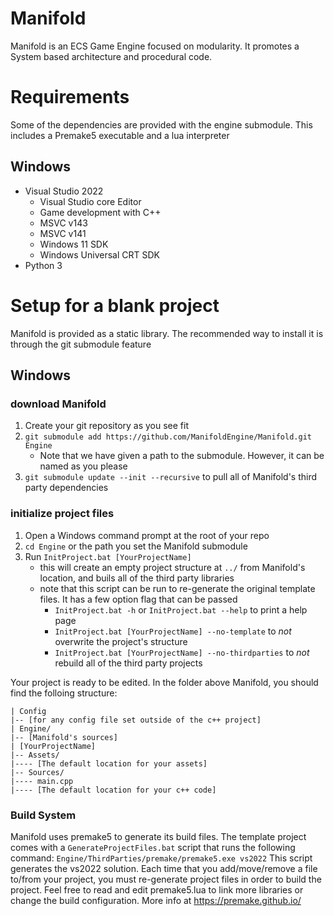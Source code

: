 # Manifold
Manifold is an ECS Game Engine focused on modularity. It promotes a System based architecture and procedural code.

# Requirements
Some of the dependencies are provided with the engine submodule. This includes a Premake5 executable and a lua interpreter

## Windows
* Visual Studio 2022
    * Visual Studio core Editor
    * Game development with C++
    * MSVC v143
    * MSVC v141
    * Windows 11 SDK
    * Windows Universal CRT SDK
* Python 3

# Setup for a blank project
Manifold is provided as a static library. The recommended way to install it is through the git submodule feature

## Windows
### download Manifold
1. Create your git repository as you see fit
2. `git submodule add https://github.com/ManifoldEngine/Manifold.git Engine`
    * Note that we have given a path to the submodule. However, it can be named as you please
3. `git submodule update --init --recursive` to pull all of Manifold's third party dependencies

### initialize project files
1. Open a Windows command prompt at the root of your repo
2. `cd Engine` or the path you set the Manifold submodule
3. Run `InitProject.bat [YourProjectName]`
    * this will create an empty project structure at `../` from Manifold's location, and buils all of the third party libraries
    * note that this script can be run to re-generate the original template files. It has a few option flag that can be passed
        * `InitProject.bat -h` or `InitProject.bat --help` to print a help page
        * `InitProject.bat [YourProjectName] --no-template` to *not* overwrite the project's structure
        * `InitProject.bat [YourProjectName] --no-thirdparties` to *not* rebuild all of the third party projects

Your project is ready to be edited. In the folder above Manifold, you should find the folloing structure:
```
| Config
|-- [for any config file set outside of the c++ project]
| Engine/
|-- [Manifold's sources]
| [YourProjectName]
|-- Assets/
|---- [The default location for your assets]
|-- Sources/
|---- main.cpp
|---- [The default location for your c++ code]
```

### Build System
Manifold uses premake5 to generate its build files. The template project comes with a `GenerateProjectFiles.bat` script that runs the following command:
`Engine/ThirdParties/premake/premake5.exe vs2022`
This script generates the vs2022 solution. Each time that you add/move/remove a file to/from your project, you must re-generate project files in order to build the project.
Feel free to read and edit premake5.lua to link more libraries or change the build configuration.
More info at https://premake.github.io/
